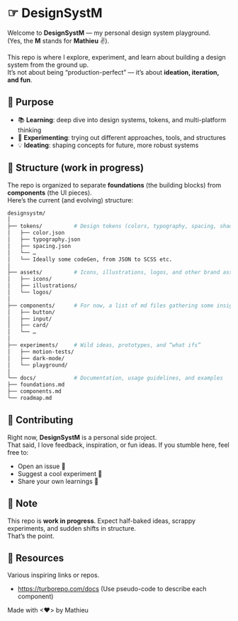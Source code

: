 # ☞ DesignSystM

Welcome to **DesignSystM** — my personal design system playground.  
(Yes, the **M** stands for **Mathieu** ✌️).  

This repo is where I explore, experiment, and learn about building a design system from the ground up.  
It’s not about being “production-perfect” — it’s about **ideation, iteration, and fun**.



## 🚀 Purpose

- 📚 **Learning**: deep dive into design systems, tokens, and multi-platform thinking  
- 🧪 **Experimenting**: trying out different approaches, tools, and structures  
- 💡 **Ideating**: shaping concepts for future, more robust systems  



## 📂 Structure (work in progress)

The repo is organized to separate **foundations** (the building blocks) from **components** (the UI pieces).  
Here’s the current (and evolving) structure:

```bash
designsystm/
│
├── tokens/          # Design tokens (colors, typography, spacing, shadows, etc.)
│   ├── color.json
│   ├── typography.json
│   ├── spacing.json
│   └── …
│   └── Ideally some codeGen, from JSON to SCSS etc.
│
├── assets/          # Icons, illustrations, logos, and other brand assets
│   ├── icons/
│   ├── illustrations/
│   └── logos/
│
├── components/      # For now, a list of md files gathering some insights
│   ├── button/
│   ├── input/
│   ├── card/
│   └── …
│
├── experiments/     # Wild ideas, prototypes, and “what ifs”
│   ├── motion-tests/
│   ├── dark-mode/
│   └── playground/
│
└── docs/            # Documentation, usage guidelines, and examples
├── foundations.md
├── components.md
└── roadmap.md
```



## 🤝 Contributing

Right now, **DesignSystM** is a personal side project.  
That said, I love feedback, inspiration, or fun ideas. If you stumble here, feel free to:
- Open an issue 💬
- Suggest a cool experiment 🚀
- Share your own learnings 🔗



## 📌 Note

This repo is **work in progress**. Expect half-baked ideas, scrappy experiments, and sudden shifts in structure.  
That’s the point.  

## 📌 Resources

Various inspiring links or repos.
- https://turborepo.com/docs (Use pseudo-code to describe each component)

Made with <❤> by Mathieu
